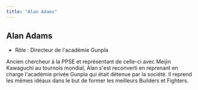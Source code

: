 ```yaml
---
title: "Alan Adams"
---
```


Alan Adams
----------



* Rôle : Directeur de l'académie Gunpla

Ancien chercheur à la PPSE et représentant de celle-ci avec Meijin Kawaguchi au tournois mondial, Alan s'est reconverti en reprenant en charge l'académie privée Gunpla qui était détenue par la société. Il reprend les mêmes idéaux dans le but de former les meilleurs Builders et Fighters.


